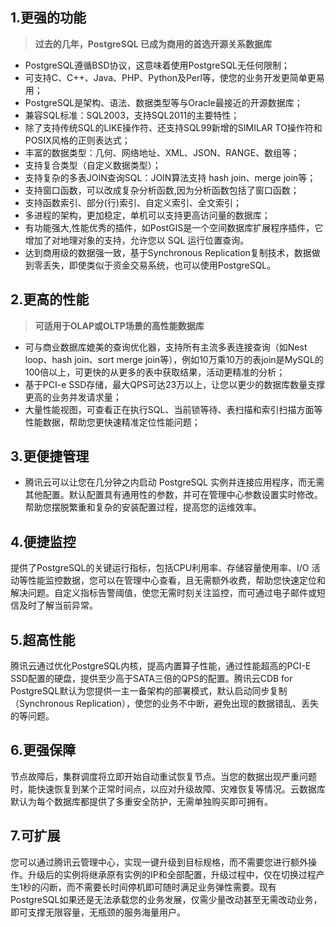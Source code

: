 ## 1.更强的功能
> **过去的几年，PostgreSQL 已成为商用的首选开源关系数据库**

- PostgreSQL遵循BSD协议，这意味着使用PostgreSQL无任何限制；
- 可支持C、C++、Java、PHP、Python及Perl等，使您的业务开发更简单更易用；
- PostgreSQL是架构、语法、数据类型等与Oracle最接近的开源数据库；
- 兼容SQL标准：SQL2003，支持SQL2011的主要特性；
- 除了支持传统SQL的LIKE操作符、还支持SQL99新增的SIMILAR TO操作符和POSIX风格的正则表达式；
- 丰富的数据类型：几何、网络地址、XML、JSON、RANGE、数组等；
- 支持复合类型（自定义数据类型）；
- 支持复杂的多表JOIN查询SQL：JOIN算法支持 hash join、merge join等；
- 支持窗口函数，可以改成复杂分析函数,因为分析函数包括了窗口函数；
- 支持函数索引、部分(行)索引、自定义索引、全文索引；
- 多进程的架构，更加稳定，单机可以支持更高访问量的数据库；
- 有功能强大,性能优秀的插件，如PostGIS是一个空间数据库扩展程序插件，它增加了对地理对象的支持，允许您以 SQL 运行位置查询。
- 达到商用级的数据强一致，基于Synchronous Replication复制技术，数据做到零丢失，即使类似于资金交易系统，也可以使用PostgreSQL。

## 2.更高的性能
> **可适用于OLAP或OLTP场景的高性能数据库**

- 可与商业数据库媲美的查询优化器，支持所有主流多表连接查询（如Nest loop、hash join、sort merge join等），例如10万乘10万的表join是MySQL的100倍以上，可更快的从更多的表中获取结果，活动更精准的分析；
- 基于PCI-e SSD存储，最大QPS可达23万以上，让您以更少的数据库数量支撑更高的业务并发请求量；
- 大量性能视图，可查看正在执行SQL、当前锁等待、表扫描和索引扫描方面等性能数据，帮助您更快速精准定位性能问题；

## 3.更便捷管理

- 腾讯云可以让您在几分钟之内启动 PostgreSQL 实例并连接应用程序，而无需其他配置。默认配置具有通用性的参数，并可在管理中心参数设置实时修改。帮助您摆脱繁重和复杂的安装配置过程，提高您的运维效率。

## 4.便捷监控
提供了PostgreSQL的关键运行指标，包括CPU利用率、存储容量使用率、I/O 活动等性能监控数据，您可以在管理中心查看，且无需额外收费，帮助您快速定位和解决问题。自定义指标告警阈值，使您无需时刻关注监控，而可通过电子邮件或短信及时了解当前异常。

## 5.超高性能
腾讯云通过优化PostgreSQL内核，提高内置算子性能，通过性能超高的PCI-E SSD配置的硬盘，提供至少高于SATA三倍的QPS的配置。腾讯云CDB for PostgreSQL默认为您提供一主一备架构的部署模式，默认启动同步复制（Synchronous Replication），使您的业务不中断，避免出现的数据错乱、丢失的等问题。

## 6.更强保障
节点故障后，集群调度将立即开始自动重试恢复节点。当您的数据出现严重问题时，能快速恢复到某个正常时间点，以应对升级故障、灾难恢复等情况。云数据库默认为每个数据库都提供了多重安全防护，无需单独购买即可拥有。

## 7.可扩展
您可以通过腾讯云管理中心，实现一键升级到目标规格，而不需要您进行额外操作。升级后的实例将继承原有实例的IP和全部配置，升级过程中，仅在切换过程产生1秒的闪断，而不需要长时间停机即可随时满足业务弹性需要。现有PostgreSQL如果还是无法承载您的业务发展，仅需少量改动甚至无需改动业务，即可支撑无限容量，无瓶颈的服务海量用户。
